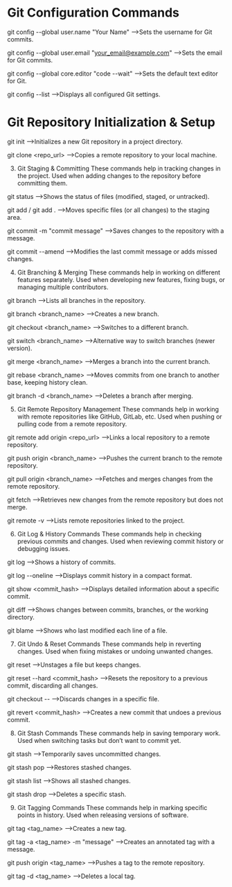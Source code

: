 # Git Configuration Commands

 git config --global user.name "Your Name"
 -->Sets the username for Git commits.

 git config --global user.email "your_email@example.com"
 -->Sets the email for Git commits.

 git config --global core.editor "code --wait"
 -->Sets the default text editor for Git.

 git config --list
 -->Displays all configured Git settings.

# Git Repository Initialization & Setup

 git init
-->Initializes a new Git repository in a project directory.

 git clone <repo_url>
-->Copies a remote repository to your local machine.

3. Git Staging & Committing
These commands help in tracking changes in the project.
Used when adding changes to the repository before committing them.

 git status
-->Shows the status of files (modified, staged, or untracked).

 git add <file> / git add .
-->Moves specific files (or all changes) to the staging area.

 git commit -m "commit message"
-->Saves changes to the repository with a message.

 git commit --amend
-->Modifies the last commit message or adds missed changes.

4. Git Branching & Merging
These commands help in working on different features separately.
Used when developing new features, fixing bugs, or managing multiple contributors.

 git branch
-->Lists all branches in the repository.

 git branch <branch_name>
-->Creates a new branch.

 git checkout <branch_name>
-->Switches to a different branch.

 git switch <branch_name>
-->Alternative way to switch branches (newer version).

 git merge <branch_name>
-->Merges a branch into the current branch.

 git rebase <branch_name>
-->Moves commits from one branch to another base, keeping history clean.

 git branch -d <branch_name>
-->Deletes a branch after merging.

5. Git Remote Repository Management
These commands help in working with remote repositories like GitHub, GitLab, etc.
Used when pushing or pulling code from a remote repository.

 git remote add origin <repo_url>
-->Links a local repository to a remote repository.

 git push origin <branch_name>
-->Pushes the current branch to the remote repository.

 git pull origin <branch_name>
-->Fetches and merges changes from the remote repository.

 git fetch
-->Retrieves new changes from the remote repository but does not merge.

 git remote -v
-->Lists remote repositories linked to the project.

6. Git Log & History Commands
These commands help in checking previous commits and changes.
Used when reviewing commit history or debugging issues.

 git log
-->Shows a history of commits.

 git log --oneline
-->Displays commit history in a compact format.

 git show <commit_hash>
-->Displays detailed information about a specific commit.

 git diff
-->Shows changes between commits, branches, or the working directory.

 git blame <file>
-->Shows who last modified each line of a file.

7. Git Undo & Reset Commands
These commands help in reverting changes.
Used when fixing mistakes or undoing unwanted changes.

 git reset <file>
-->Unstages a file but keeps changes.

 git reset --hard <commit_hash>
-->Resets the repository to a previous commit, discarding all changes.

 git checkout -- <file>
-->Discards changes in a specific file.

 git revert <commit_hash>
-->Creates a new commit that undoes a previous commit.

8. Git Stash Commands
These commands help in saving temporary work.
Used when switching tasks but don’t want to commit yet.

 git stash
-->Temporarily saves uncommitted changes.

 git stash pop
-->Restores stashed changes.

 git stash list
-->Shows all stashed changes.

 git stash drop
-->Deletes a specific stash.

9. Git Tagging Commands
These commands help in marking specific points in history.
Used when releasing versions of software.

 git tag <tag_name>
-->Creates a new tag.

 git tag -a <tag_name> -m "message"
-->Creates an annotated tag with a message.

 git push origin <tag_name>
-->Pushes a tag to the remote repository.

 git tag -d <tag_name>
-->Deletes a local tag.
